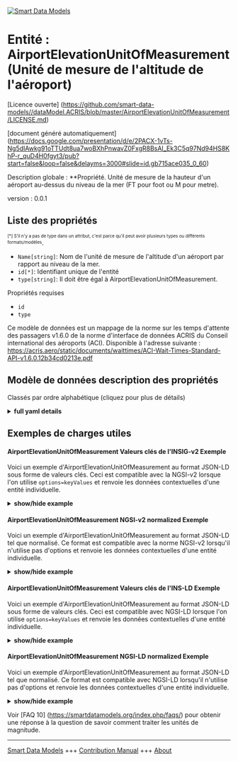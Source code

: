 <!-- 10-Header -->    
[![Smart Data Models](https://smartdatamodels.org/wp-content/uploads/2022/01/SmartDataModels_logo.png "Logo")](https://smartdatamodels.org)    
Entité : AirportElevationUnitOfMeasurement (Unité de mesure de l'altitude de l'aéroport)    
========================================================================================<!-- /10-Header -->    
<!-- 15-License -->    
[Licence ouverte] (https://github.com/smart-data-models//dataModel.ACRIS/blob/master/AirportElevationUnitOfMeasurement/LICENSE.md)    
[document généré automatiquement] (https://docs.google.com/presentation/d/e/2PACX-1vTs-Ng5dIAwkg91oTTUdt8ua7woBXhPnwavZ0FxgR8BsAI_Ek3C5q97Nd94HS8KhP-r_quD4H0fgyt3/pub?start=false&loop=false&delayms=3000#slide=id.gb715ace035_0_60)    
<!-- /15-License -->    
<!-- 20-Description -->    
Description globale : **Propriété. Unité de mesure de la hauteur d'un aéroport au-dessus du niveau de la mer (FT pour foot ou M pour metre).    
version : 0.0.1    
<!-- /20-Description -->    
<!-- 30-PropertiesList -->    
## Liste des propriétés    
<sup><sub>[*] S'il n'y a pas de type dans un attribut, c'est parce qu'il peut avoir plusieurs types ou différents formats/modèles</sub></sup>.    
- `Name[string]`: Nom de l'unité de mesure de l'altitude d'un aéroport par rapport au niveau de la mer.  - `id[*]`: Identifiant unique de l'entité  - `type[string]`: Il doit être égal à AirportElevationUnitOfMeasurement.  <!-- /30-PropertiesList -->    
<!-- 35-RequiredProperties -->    
Propriétés requises    
- `id`  - `type`  <!-- /35-RequiredProperties -->    
<!-- 40-RequiredProperties -->    
Ce modèle de données est un mappage de la norme sur les temps d'attente des passagers v1.6.0 de la norme d'interface de données ACRIS du Conseil international des aéroports (ACI). Disponible à l'adresse suivante : https://acris.aero/static/documents/waittimes/ACI-Wait-Times-Standard-API-v1.6.0.12b34cd0213e.pdf    
<!-- /40-RequiredProperties -->    
<!-- 50-DataModelHeader -->    
## Modèle de données description des propriétés    
Classés par ordre alphabétique (cliquez pour plus de détails)    
<!-- /50-DataModelHeader -->    
<!-- 60-ModelYaml -->    
<details><summary><strong>full yaml details</strong></summary>      
```yaml    
AirportElevationUnitOfMeasurement:      
  description: Property. The unit of measure of the height of an Airport above sea level (FT for foot or M for metre).      
  properties:      
    Name:      
      description: The name of the unit of measure for an Airport elevation above sea level.      
      type: string      
      x-ngsi:      
        type: Property      
    id:      
      anyOf:      
        - description: Identifier format of any NGSI entity      
          maxLength: 256      
          minLength: 1      
          pattern: ^[\w\-\.\{\}\$\+\*\[\]`|~^@!,:\\]+$      
          type: string      
          x-ngsi:      
            type: Property      
        - description: Identifier format of any NGSI entity      
          format: uri      
          type: string      
          x-ngsi:      
            type: Property      
      description: Unique identifier of the entity      
      x-ngsi:      
        type: Property      
    type:      
      description: It must be equal to AirportElevationUnitOfMeasurement.      
      enum:      
        - AirportElevationUnitOfMeasurement      
      type: string      
      x-ngsi:      
        type: Property      
  required:      
    - id      
    - type      
  type: object      
  x-derived-from: https://acris.aero/static/documents/waittimes/ACI-Wait-Times-API-Specification-v1.6.0.1c4ec122da9a.yaml      
  x-disclaimer: 'Redistribution and use in source and binary forms, with or without modification, are permitted  provided that the license conditions are met. Copyleft (c) 2022 Contributors to Smart Data Models Program'      
  x-license-url: https://github.com/smart-data-models/dataModel.ACRIS/blob/master/AirportElevationUnitOfMeasurement/LICENSE.md      
  x-model-schema: https://smart-data-models.github.io/dataModel.ACRIS/AirportElevationUnitOfMeasurement/schema.json      
  x-model-tags: ACRIS      
  x-version: 0.0.1      
```    
</details>      
<!-- /60-ModelYaml -->    
<!-- 70-MiddleNotes -->    
<!-- /70-MiddleNotes -->    
<!-- 80-Examples -->    
## Exemples de charges utiles    
#### AirportElevationUnitOfMeasurement Valeurs clés de l'INSIG-v2 Exemple    
Voici un exemple d'AirportElevationUnitOfMeasurement au format JSON-LD sous forme de valeurs clés. Ceci est compatible avec la NGSI-v2 lorsque l'on utilise `options=keyValues` et renvoie les données contextuelles d'une entité individuelle.    
<details><summary><strong>show/hide example</strong></summary>      
```json  
{  
  "id": "urn:ngsi-ld:AirportElevationUnitOfMeasurement:id:PPBL:76921497",  
  "type": "AirportElevationUnitOfMeasurement",  
  "Name": "Meters"  
}  
```  
</details>    
#### AirportElevationUnitOfMeasurement NGSI-v2 normalized Exemple    
Voici un exemple d'AirportElevationUnitOfMeasurement au format JSON-LD tel que normalisé. Ce format est compatible avec la norme NGSI-v2 lorsqu'il n'utilise pas d'options et renvoie les données contextuelles d'une entité individuelle.    
<details><summary><strong>show/hide example</strong></summary>      
```json  
{  
  "id": "urn:ngsi-ld:AirportElevationUnitOfMeasurement:id:FUWV:30612468",  
  "type": "AirportElevationUnitOfMeasurement",  
  "Name": {  
    "type": "Text",  
    "value": "meters"  
  }  
}  
```  
</details>    
#### AirportElevationUnitOfMeasurement Valeurs clés de l'INS-LD Exemple    
Voici un exemple d'AirportElevationUnitOfMeasurement au format JSON-LD sous forme de valeurs clés. Ceci est compatible avec NGSI-LD lorsque l'on utilise `options=keyValues` et renvoie les données contextuelles d'une entité individuelle.    
<details><summary><strong>show/hide example</strong></summary>      
```json  
{  
  "id": "urn:ngsi-ld:AirportElevationUnitOfMeasurement:id:PPBL:76921497",  
  "type": "AirportElevationUnitOfMeasurement",  
  "Name": "Meters",  
  "@context": [  
    "https://raw.githubusercontent.com/smart-data-models/dataModel.ACRIS/master/context.jsonld"  
  ]  
}  
```  
</details>    
#### AirportElevationUnitOfMeasurement NGSI-LD normalized Exemple    
Voici un exemple d'AirportElevationUnitOfMeasurement au format JSON-LD tel que normalisé. Ce format est compatible avec NGSI-LD lorsqu'il n'utilise pas d'options et renvoie les données contextuelles d'une entité individuelle.    
<details><summary><strong>show/hide example</strong></summary>      
```json  
{  
    "id": "urn:ngsi-ld:AirportElevationUnitOfMeasurement:id:FUWV:30612468",  
    "type": "AirportElevationUnitOfMeasurement",  
    "Name": {  
        "type": "Property",  
        "value": "Group policy somebody service growth many. A beat performance clear."  
    },  
    "@context": [  
         "https://raw.githubusercontent.com/smart-data-models/dataModel.ACRIS/master/context.jsonld"  
    ]  
}  
```  
</details><!-- /80-Examples -->    
<!-- 90-FooterNotes -->    
<!-- /90-FooterNotes -->    
<!-- 95-Units -->    
Voir [FAQ 10] (https://smartdatamodels.org/index.php/faqs/) pour obtenir une réponse à la question de savoir comment traiter les unités de magnitude.    
<!-- /95-Units -->    
<!-- 97-LastFooter -->    
---    
[Smart Data Models](https://smartdatamodels.org) +++ [Contribution Manual](https://bit.ly/contribution_manual) +++ [About](https://bit.ly/Introduction_SDM)<!-- /97-LastFooter -->    

